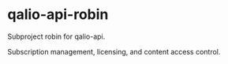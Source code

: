 # qalio-api-robin

Subproject robin for qalio-api.

Subscription management, licensing, and content access control.
